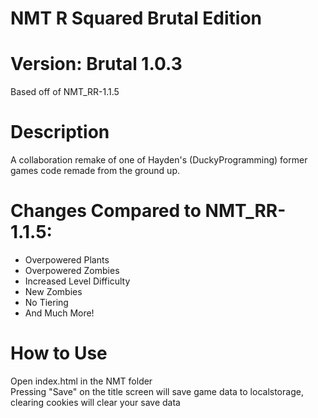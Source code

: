 # NMT R Squared Brutal Edition

# Version: Brutal 1.0.3    
Based off of NMT_RR-1.1.5    

# Description
A collaboration remake of one of Hayden's (DuckyProgramming) former games code remade from the ground up.         

# Changes Compared to NMT_RR-1.1.5:
<ul>
  <li>Overpowered Plants</li>
  <li>Overpowered Zombies</li>
  <li>Increased Level Difficulty</li>
  <li>New Zombies</li>
  <li>No Tiering</li>
  <li>And Much More!</li>
</ul>   
   
# How to Use
Open index.html in the NMT folder     
Pressing "Save" on the title screen will save game data to localstorage, clearing cookies will clear your save data


